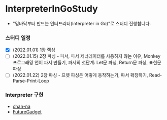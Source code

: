# InterpreterInGoStudy

- "밑바닥부터 만드는 인터프리터(Interpreter in Go)"로 스터디 진행합니다.

### 스터디 일정

- [x] (2022.01.01) 1장 렉싱 
- [ ] (2022.01.15) 2장 파싱 - 파서, 파서 제너레이터를 사용하지 않는 이유, Monkey 프로그래밍 언어 파서 만들기, 파서의 첫단계: Let문 파싱, Return문 파싱, 표현문 파싱
- [ ] (2022.01.22) 2장 파싱 - 프렛 파싱은 어떻게 동작하는가, 파서 확장하기, Read-Parse-Print-Loop

### Interpreter 구현

- [chan-na](https://github.com/masukjoong/interpreter-chan.git)
- [FutureGadget](https://github.com/masukjoong/monkey-dw)
